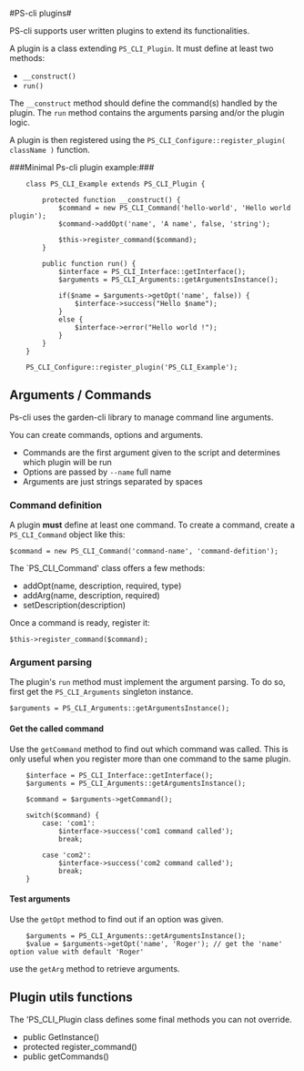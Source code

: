 #PS-cli plugins#

PS-cli supports user written plugins to extend its functionalities.

A plugin is a class extending `PS_CLI_Plugin`. It must define at least two methods:
 * `__construct()`
 * `run()`

The `__construct` method should define the command(s) handled by the plugin. The `run` method contains the arguments parsing and/or the plugin logic.

A plugin is then registered using the `PS_CLI_Configure::register_plugin( className )` function.

###Minimal Ps-cli plugin example:###

```
	class PS_CLI_Example extends PS_CLI_Plugin {

		protected function __construct() {
			$command = new PS_CLI_Command('hello-world', 'Hello world plugin');
			$command->addOpt('name', 'A name', false, 'string');

			$this->register_command($command);
		}

		public function run() {
			$interface = PS_CLI_Interface::getInterface();
			$arguments = PS_CLI_Arguments::getArgumentsInstance();

			if($name = $arguments->getOpt('name', false)) {
				$interface->success("Hello $name");
			}
			else {
				$interface->error("Hello world !");
			}
		}
	}

	PS_CLI_Configure::register_plugin('PS_CLI_Example');
```

## Arguments / Commands ##

Ps-cli uses the garden-cli library to manage command line arguments.

You can create commands, options and arguments. 

* Commands are the first argument given to the script and determines which plugin will be run
* Options are passed by `--name` full name
* Arguments are just strings separated by spaces

### Command definition ###

A plugin **must** define at least one command. To create a command, create a `PS_CLI_Command` object like this:

`$command = new PS_CLI_Command('command-name', 'command-defition');`

The `PS_CLI_Command' class offers a few methods:
* addOpt(name, description, required, type)
* addArg(name, description, required)
* setDescription(description)

Once a command is ready, register it:

`$this->register_command($command);`

### Argument parsing ###

The plugin's `run` method must implement the argument parsing. To do so, first get the `PS_CLI_Arguments` singleton instance.

`$arguments = PS_CLI_Arguments::getArgumentsInstance();`

#### Get the called command ####

Use the `getCommand` method to find out which command was called. This is only useful when you register more than one command to the same plugin.

```
	$interface = PS_CLI_Interface::getInterface();
	$arguments = PS_CLI_Arguments::getArgumentsInstance();

	$command = $arguments->getCommand();

	switch($command) {
    	case: 'com1':
			$interface->success('com1 command called');
			break;

		case 'com2':
			$interface->success('com2 command called');
			break;
	}
```		

#### Test arguments ####

Use the `getOpt` method to find out if an option was given.

```
	$arguments = PS_CLI_Arguments::getArgumentsInstance();
	$value = $arguments->getOpt('name', 'Roger'); // get the 'name' option value with default 'Roger'
```

use the `getArg` method to retrieve arguments.

## Plugin utils functions ##

The 'PS_CLI_Plugin class defines some final methods you can not override.

* public GetInstance()
* protected register_command()
* public getCommands()
